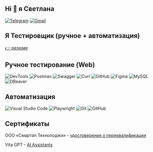 ## Hi 👋 я Светлана

[![Telegram](https://img.shields.io/badge/Telegram-la3136?style=social&logo=telegram)](https://t.me/Svet_Lana_Ch)
[![Gmail](https://img.shields.io/badge/Gmail-la3136?style=social&logo=gmail)](mailto:chuprasovasvetlana@gmail.com)

## Я Тестировщик (ручное + автоматизация)
[:point_right: резюме](https://drive.google.com/file/d/1mLME7KWkS1BiKPdXi3O-tdYvltr20Va4/view?usp=sharing)
## Ручное тестирование (Web)
![DevTools](https://img.shields.io/badge/DevTools-122529?style=flat-square&logo=googlechrome)
![Postman](https://img.shields.io/badge/Postman-122529?style=flat-square&logo=postman)
![Swagger](https://img.shields.io/badge/Swagger-122529?style=flat-square&logo=swagger)
![Curl](https://img.shields.io/badge/Curl-122529?style=flat-square&logo=curl)
![GitHub](https://img.shields.io/badge/GitHub-122529?style=flat-square&logo=GitHub)
![Figma](https://img.shields.io/badge/Figma-122529?style=flat-square&logo=Figma)
![MySQL](https://img.shields.io/badge/MySQL-122529?style=flat-square&logo=mysql)
![DBeaver](https://img.shields.io/badge/DBeaver-122529?style=flat-square&logo=dbeaver-ikon)

## Автоматизация

![Visual Studio Code](https://img.shields.io/badge/Visual%20Studio%20Code-122529?style=flat-square&logo=Visual-Studio-Code)
![Playwright](https://img.shields.io/badge/Playwright-122529?style=flat-square&logo=Playwright)
![Git](https://img.shields.io/badge/Git-122529?style=flat-square&logo=Git)
![GitHub](https://img.shields.io/badge/GitHub-122529?style=flat-square&logo=GitHub)

## Сертификаты
ООО «Смартап Технолоджи» - [удостоверение о переквалификации](https://drive.google.com/file/d/1PHQiRTAi8obf36ECNEnXWeLs-xpInOmm/view?usp=sharing)

Vita GPT - [AI Assistants](https://drive.google.com/file/d/1-3O525bznkfF636zB1HuaFQmgLywEcU3/view?usp=sharing)

